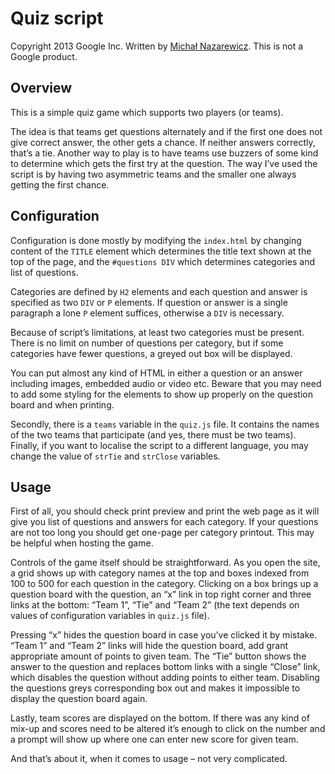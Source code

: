 
Quiz script
============

Copyright 2013 Google Inc.
Written by [Michał Nazarewicz](mailto:mina86@mina86.com).
This is not a Google product.

Overview
--------

This is a simple quiz game which supports two players (or teams).

The idea is that teams get questions alternately and if the first one
does not give correct answer, the other gets a chance.  If neither
answers correctly, that’s a tie.  Another way to play is to have teams
use buzzers of some kind to determine which gets the first try at the
question.  The way I’ve used the script is by having two asymmetric
teams and the smaller one always getting the first chance.

Configuration
-------------

Configuration is done mostly by modifying the `index.html` by changing
content of the `TITLE` element which determines the title text shown
at the top of the page, and the `#questions DIV` which determines
categories and list of questions.

Categories are defined by `H2` elements and each question and answer
is specified as two `DIV` or `P` elements.  If question or answer is
a single paragraph a lone `P` element suffices, otherwise a `DIV` is
necessary.

Because of script’s limitations, at least two categories must be
present.  There is no limit on number of questions per category, but
if some categories have fewer questions, a greyed out box will be
displayed.

You can put almost any kind of HTML in either a question or an answer
including images, embedded audio or video etc.  Beware that you may
need to add some styling for the elements to show up properly on the
question board and when printing.

Secondly, there is a `teams` variable in the `quiz.js` file.  It
contains the names of the two teams that participate (and yes, there
must be two teams).  Finally, if you want to localise the script to
a different language, you may change the value of `strTie` and
`strClose` variables.

Usage
-----

First of all, you should check print preview and print the web page as
it will give you list of questions and answers for each category.  If
your questions are not too long you should get one-page per category
printout.  This may be helpful when hosting the game.

Controls of the game itself should be straightforward.  As you open
the site, a grid shows up with category names at the top and boxes
indexed from 100 to 500 for each question in the category.  Clicking
on a box brings up a question board with the question, an “x” link in
top right corner and three links at the bottom: “Team 1”, “Tie” and
“Team 2” (the text depends on values of configuration variables in
`quiz.js` file).

Pressing “x” hides the question board in case you’ve clicked it by
mistake.  “Team 1” and “Team 2” links will hide the question board,
add grant appropriate amount of points to given team.  The “Tie”
button shows the answer to the question and replaces bottom links with
a single “Close” link, which disables the question without adding
points to either team.  Disabling the questions greys corresponding
box out and makes it impossible to display the question board again.

Lastly, team scores are displayed on the bottom.  If there was any
kind of mix-up and scores need to be altered it’s enough to click on
the number and a prompt will show up where one can enter new score for
given team.

And that’s about it, when it comes to usage – not very complicated.
